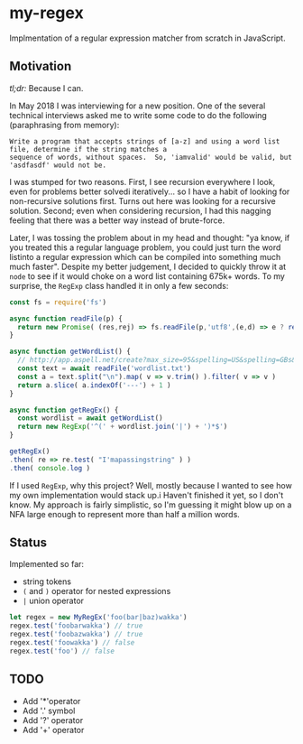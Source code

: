 # my-regex

Implmentation of a regular expression matcher from scratch in JavaScript.

## Motivation

*tl;dr:* Because I can.

In May 2018 I was interviewing for a new position.  One of the several technical interviews asked me to write some code
to do the following (paraphrasing from memory):

    Write a program that accepts strings of [a-z] and using a word list file, determine if the string matches a
    sequence of words, without spaces.  So, 'iamvalid' would be valid, but 'asdfasdf' would not be.

I was stumped for two reasons.  First, I see recursion everywhere I look, even for problems better solvedi
iteratively... so I have a habit of looking for non-recursive solutions first.  Turns out here was looking for a
recursive solution.  Second; even when considering recursion, I had this nagging feeling that there was a better
way instead of brute-force.

Later, I was tossing the problem about in my head and thought: "ya know, if you treated this a regular language
problem, you could just turn the word listinto a regular expression which can be compiled into something much much
faster".  Despite my better judgement, I decided to quickly throw it at `node` to see if it would choke on a
word list containing 675k+ words.  To my surprise, the `RegExp` class handled it in only a few seconds:

```javascript
const fs = require('fs')

async function readFile(p) {
  return new Promise( (res,rej) => fs.readFile(p,'utf8',(e,d) => e ? rej(e) : res(d) ))
}

async function getWordList() {
  // http://app.aspell.net/create?max_size=95&spelling=US&spelling=GBs&spelling=GBz&spelling=CA&spelling=AU&max_variant=3&diacritic=strip&special=hacker&special=roman-numerals&download=wordlist&encoding=utf-8&format=inline
  const text = await readFile('wordlist.txt')
  const a = text.split("\n").map( v => v.trim() ).filter( v => v )
  return a.slice( a.indexOf('---') + 1 )
}

async function getRegEx() {
  const wordlist = await getWordList()
  return new RegExp('^(' + wordlist.join('|') + ')*$')
}

getRegEx()
.then( re => re.test( "I'mapassingstring" ) )
.then( console.log )
```

If I used `RegExp`, why this project?  Well, mostly because I wanted to see how my own implementation would stack up.i
Haven't finished it yet, so I don't know.  My approach is fairly simplistic, so I'm guessing it might blow up on a NFA
large enough to represent more than half a million words.

## Status

Implemented so far:
* string tokens
* `(` and `)` operator for nested expressions
* `|` union operator

```javascript
let regex = new MyRegEx('foo(bar|baz)wakka')
regex.test('foobarwakka') // true
regex.test('foobazwakka') // true
regex.test('foowakka') // false
regex.test('foo') // false
```

## TODO

* Add '*'operator
* Add '.' symbol
* Add '?' operator
* Add '+' operator

